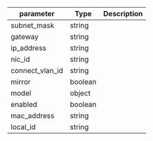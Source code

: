 | parameter | Type | Description |
| ----------- | ----------- |----------- |
| subnet_mask  |  string  |    |
| gateway  |  string  |    |
| ip_address  |  string  |    |
| nic_id  |  string  |    |
| connect_vlan_id  |  string  |    |
| mirror  |  boolean  |    |
| model  |  object  |    |
| enabled  |  boolean  |    |
| mac_address  |  string  |    |
| local_id  |  string  |    |